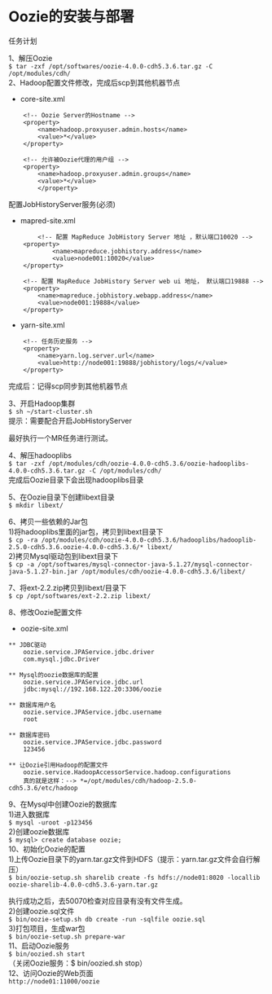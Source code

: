 Oozie的安装与部署  
================
任务计划

1、解压Oozie  
``` $ tar -zxf /opt/softwares/oozie-4.0.0-cdh5.3.6.tar.gz -C /opt/modules/cdh/ ```  
2、Hadoop配置文件修改，完成后scp到其他机器节点  		
* core-site.xml  
```   
	<!-- Oozie Server的Hostname -->
	<property>
		<name>hadoop.proxyuser.admin.hosts</name>
		<value>*</value>
	</property>

	<!-- 允许被Oozie代理的用户组 -->
	<property>
		<name>hadoop.proxyuser.admin.groups</name>
		<value>*</value>
	 	</property>
```  
配置JobHistoryServer服务(必须)  
* mapred-site.xml  
```
    	<!-- 配置 MapReduce JobHistory Server 地址 ，默认端口10020 -->
	<property>
	        <name>mapreduce.jobhistory.address</name>
	        <value>node001:10020</value>
	</property>
	
	<!-- 配置 MapReduce JobHistory Server web ui 地址， 默认端口19888 -->
	<property>
		<name>mapreduce.jobhistory.webapp.address</name>
		<value>node001:19888</value>
	</property>
```  

* yarn-site.xml  
```
	<!-- 任务历史服务 -->
	<property> 
		<name>yarn.log.server.url</name> 
		<value>http://node001:19888/jobhistory/logs/</value> 
	</property> 
```  

完成后：记得scp同步到其他机器节点
			
3、开启Hadoop集群  
``` $ sh ~/start-cluster.sh ```  
提示：需要配合开启JobHistoryServer  

最好执行一个MR任务进行测试。  

4、解压hadooplibs  
``` $ tar -zxf /opt/modules/cdh/oozie-4.0.0-cdh5.3.6/oozie-hadooplibs-4.0.0-cdh5.3.6.tar.gz -C /opt/modules/cdh/ ```  
完成后Oozie目录下会出现hadooplibs目录  
			
5、在Oozie目录下创建libext目录  
``` $ mkdir libext/ ```  
			
6、拷贝一些依赖的Jar包  
1)将hadooplibs里面的jar包，拷贝到libext目录下  
``` $ cp -ra /opt/modules/cdh/oozie-4.0.0-cdh5.3.6/hadooplibs/hadooplib-2.5.0-cdh5.3.6.oozie-4.0.0-cdh5.3.6/* libext/ ```  
2)拷贝Mysql驱动包到libext目录下  
``` $ cp -a /opt/softwares/mysql-connector-java-5.1.27/mysql-connector-java-5.1.27-bin.jar /opt/modules/cdh/oozie-4.0.0-cdh5.3.6/libext/ ```

 7、将ext-2.2.zip拷贝到libext/目录下  
``` $ cp /opt/softwares/ext-2.2.zip libext/  ```
			
8、修改Oozie配置文件  
* oozie-site.xml  
```
** JDBC驱动
	oozie.service.JPAService.jdbc.driver
	com.mysql.jdbc.Driver

** Mysql的oozie数据库的配置
	oozie.service.JPAService.jdbc.url
	jdbc:mysql://192.168.122.20:3306/oozie

** 数据库用户名
	oozie.service.JPAService.jdbc.username
	root

** 数据库密码
	oozie.service.JPAService.jdbc.password
	123456

** 让Oozie引用Hadoop的配置文件
	oozie.service.HadoopAccessorService.hadoop.configurations
	真的就是这样：--> *=/opt/modules/cdh/hadoop-2.5.0-cdh5.3.6/etc/hadoop
```  
9、在Mysql中创建Oozie的数据库  
1)进入数据库  
``` $ mysql -uroot -p123456 ```  
2)创建oozie数据库  
``` $ mysql> create database oozie;  ```  
10、初始化Oozie的配置  
1)上传Oozie目录下的yarn.tar.gz文件到HDFS（提示：yarn.tar.gz文件会自行解压）  
``` $ bin/oozie-setup.sh sharelib create -fs hdfs://node01:8020 -locallib oozie-sharelib-4.0.0-cdh5.3.6-yarn.tar.gz ``` 
					
执行成功之后，去50070检查对应目录有没有文件生成。  
2)创建oozie.sql文件  
``` $ bin/oozie-setup.sh db create -run -sqlfile oozie.sql ```  
3)打包项目，生成war包  
``` $ bin/oozie-setup.sh prepare-war ```  
11、启动Oozie服务  
``` $ bin/oozied.sh start ```  
（关闭Oozie服务：$ bin/oozied.sh stop）  
12、访问Oozie的Web页面  
``` http://node01:11000/oozie ```
